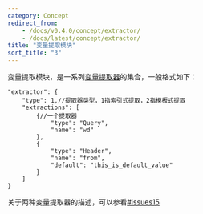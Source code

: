 ```yaml
---
category: Concept
redirect_from:
    - /docs/v0.4.0/concept/extractor/
    - /docs/latest/concept/extractor/
title: "变量提取模块"
sort_title: "3"
---
```


变量提取模块，是一系列[变量提取器](/docs/concept/extraction)的集合，一般格式如下：

```
"extractor": {
    "type": 1,//提取器类型，1指索引式提取，2指模板式提取
    "extractions": [
        {//一个提取器
            "type": "Query",
            "name": "wd"
        },
        {
            "type": "Header",
            "name": "from",
            "default": "this_is_default_value"
        }
    ]
}
```

关于两种变量提取器的描述，可以参看[#issues15](https://github.com/sumory/orange/issues/15)
